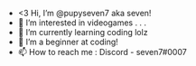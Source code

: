 - <3 Hi, I’m @pupyseven7 aka seven!
- 👀 I’m interested in videogames . . .
- 🌱 I’m currently learning coding lolz
- 💞️ I’m a beginner at coding!
- 📫 How to reach me : Discord - seven7#0007

<!---
pupyseven7/pupyseven7 is a ✨ special ✨ repository because its `README.md` (this file) appears on your GitHub profile.
You can click the Preview link to take a look at your changes.
--->
